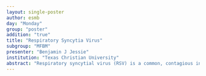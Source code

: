 ```yaml
---
layout: single-poster
author: esmb
day: "Monday"
group: "poster"
addition: "true"
title: "Respiratory Syncytia Virus"
subgroup: "MFBM"
presenter: "Benjamin J Jessie"
institution: "Texas Christian University"
abstract: "Respiratory syncytial virus (RSV) is a common, contagious infection of the lungs and the respiratory tract. RSV is characterized by syncytia, which are multinuclear cells created by cells that have fused together. Because of experimental limitations, it is difficult to measure characteristics such as viral production rate and lifespan of the syncytia cells. We use mathematical models to study how different assumptions about the viral production and lifespan of syncytia change the resulting infection to determine whether indirect measurements can be used in place of experimental results."
---
```


